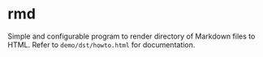 # rmd

Simple and configurable program to render directory of Markdown
files to HTML. Refer to `demo/dst/howto.html` for documentation.
